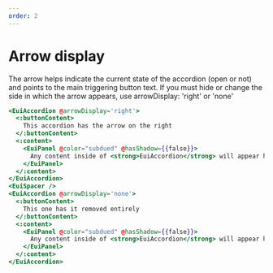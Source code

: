```yaml
---
order: 2
---
```


# Arrow display

<EuiText>
  The arrow helps indicate the current state of the accordion (open or not) and points to the main triggering button text.
  If you must hide or change the side in which the arrow appears, use <EuiCode>arrowDisplay: 'right'</EuiCode> or <EuiCode>'none'</EuiCode>
</EuiText>

```hbs template
<EuiAccordion @arrowDisplay='right'>
  <:buttonContent>
    This accordion has the arrow on the right
  </:buttonContent>
  <:content>
    <EuiPanel @color="subdued" @hasShadow={{false}}>
      Any content inside of <strong>EuiAccordion</strong> will appear here.
    </EuiPanel>
  </:content>
</EuiAccordion>
<EuiSpacer />
<EuiAccordion @arrowDisplay='none'>
  <:buttonContent>
    This one has it removed entirely
  </:buttonContent>
  <:content>
    <EuiPanel @color="subdued" @hasShadow={{false}}>
      Any content inside of <strong>EuiAccordion</strong> will appear here.
    </EuiPanel>
  </:content>
</EuiAccordion>
```
